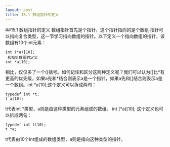 ```yaml
---
layout: post
title: 15.1 数组指针的定义
---
```

##15.1 数组指针的定义
数组指针首先是个指针，这个指针指向的是个数组 指针可以指向复合类型，这一节学习指向数组的指针。以下定义一个指向数组的指针，该数组有10个int元素：

	int (*a)[10];
	 和指针数组的定义
	int *a[10];
相比，仅仅多了一个()括号。如何记住和区分这两种定义呢？我们可以认为\[\]比\*有更高的优先级，如果a先和\*结合则表示a是一个指针，如果a先和\[\]结合则表示a是一个数组。int \*a\[10\];这个定义可以拆成两句：

	typedef int *t;
	t a[10];

t代表int \*类型，a则是由这种类型的元素组成的数组。
	int (\*a)[10];
这个定义也可以拆成两句：

	typedef int t[10];
	t *a;

t代表由10个int组成的数组类型，a则是指向这种类型的指针。
